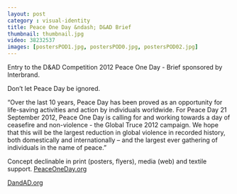 ```yaml
---
layout: post
category : visual-identity
title: Peace One Day &ndash; D&AD Brief
thumbnail: thumbnail.jpg
video: 38232537
images: [postersPOD1.jpg, postersPOD0.jpg, postersPOD02.jpg]
---
```

Entry to the D&AD Competition 2012
Peace One Day - Brief sponsored by Interbrand.

Don’t let Peace Day be ignored.

“Over the last 10 years, Peace Day has been proved as an opportunity for life-saving activities and action by individuals worldwide. 
For Peace Day 21 September 2012, Peace One Day is calling for and working towards a day of ceasefire and non-violence - the Global Truce 2012 campaign. 
We hope that this will be the largest reduction in global violence in recorded history, both domestically and internationally – and the largest ever gathering 
of individuals in the name of peace.”

Concept declinable in print (posters, flyers), media (web) and textile support.
[PeaceOneDay.org](http://peaceoneday.org)

[DandAD.org](http://dandad.org)
